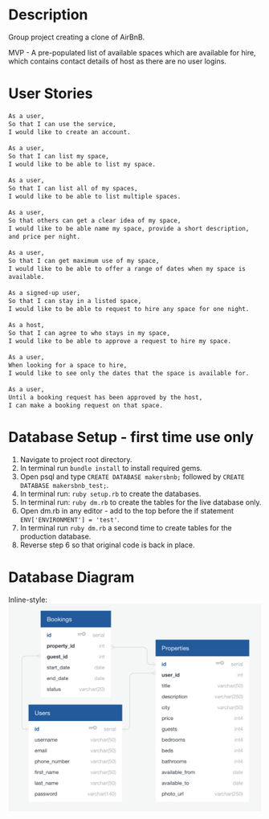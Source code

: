 Description
===========
Group project creating a clone of AirBnB.

MVP - A pre-populated list of available spaces which are available for hire,
which contains contact details of host as there are no user logins.


User Stories
============
```
As a user,
So that I can use the service,
I would like to create an account.

As a user,
So that I can list my space,
I would like to be able to list my space.

As a user,
So that I can list all of my spaces,
I would like to be able to list multiple spaces.

As a user,
So that others can get a clear idea of my space,
I would like to be able name my space, provide a short description, and price per night.

As a user,
So that I can get maximum use of my space,
I would like to be able to offer a range of dates when my space is available.

As a signed-up user,
So that I can stay in a listed space,
I would like to be able to request to hire any space for one night.

As a host,
So that I can agree to who stays in my space,
I would like to be able to approve a request to hire my space.

As a user,
When looking for a space to hire,
I would like to see only the dates that the space is available for.

As a user,
Until a booking request has been approved by the host,
I can make a booking request on that space.
```

Database Setup - first time use only
====================================
1. Navigate to project root directory.
2. In terminal run `bundle install` to install required gems.
3. Open psql and type `CREATE DATABASE makersbnb;` followed by `CREATE DATABASE makersbnb_test;`.
4. In terminal run: `ruby setup.rb` to create the databases.
5. In terminal run: `ruby dm.rb` to create the tables for the live database only.
6. Open dm.rb in any editor - add to the top before the if statement `ENV['ENVIRONMENT'] = 'test'`.
7. In terminal run `ruby dm.rb` a second time to create tables for the production database.
8. Reverse step 6 so that original code is back in place.

Database Diagram
================
Inline-style:
![alt text](MakersbnbDatabaseDiagram.png)
